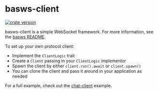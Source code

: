 # basws-client

[![crate version](https://img.shields.io/crates/v/basws-client.svg)](https://crates.io/crates/basws-client)

basws-client is a simple WebSocket framework. For more information, see the [basws README](../README.md).

To set up your own protocol client:

- Implement the `ClientLogic` trait
- Create a `Client` passing in your `ClientLogic` implementor
- Spawn the client by either `client.run().await` or `client.spawn()`
- You can clone the client and pass it around in your application as needed

For a full example, check out the [chat-client](../basws/examples/chat-client.rs) example.
